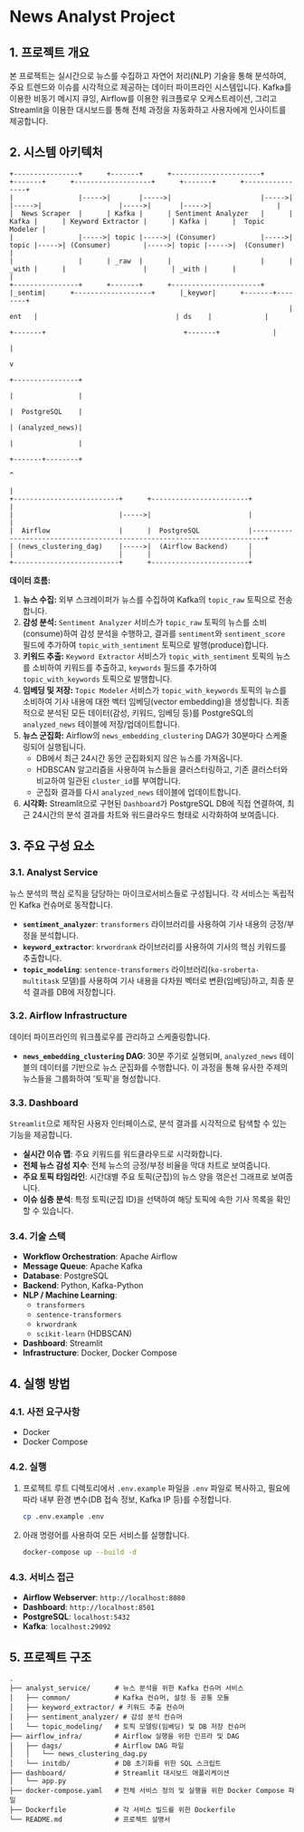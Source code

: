 # News Analyst Project

## 1. 프로젝트 개요

본 프로젝트는 실시간으로 뉴스를 수집하고 자연어 처리(NLP) 기술을 통해 분석하여, 주요 트렌드와 이슈를 시각적으로 제공하는 데이터 파이프라인 시스템입니다. Kafka를 이용한 비동기 메시지 큐잉, Airflow를 이용한 워크플로우 오케스트레이션, 그리고 Streamlit을 이용한 대시보드를 통해 전체 과정을 자동화하고 사용자에게 인사이트를 제공합니다.

## 2. 시스템 아키텍처

```
+----------------+      +-------+      +----------------------+      +-------+      +-------------------+      +-------+      +----------------+
|                |----->|       |----->|                      |----->|       |----->|                   |----->|       |----->|                |
|  News Scraper  |      | Kafka |      | Sentiment Analyzer   |      | Kafka |      | Keyword Extractor |      | Kafka |      |  Topic Modeler |
|                |----->| topic |----->| (Consumer)           |----->| topic |----->| (Consumer)        |----->| topic |----->|  (Consumer)    |
|                |      | _raw  |      |                      |      | _with |      |                   |      | _with |      |                |
+----------------+      +-------+      +----------------------+      |_sentim|      +-------------------+      |_keywor|      +-------+--------+
                                                                     | ent   |                                  | ds    |             |
                                                                     +-------+                                  +-------+             |
                                                                                                                                     |
                                                                                                                                     v
                                                                                                                             +----------------+
                                                                                                                             |                |
                                                                                                                             |  PostgreSQL    |
                                                                                                                             | (analyzed_news)|
                                                                                                                             |                |
                                                                                                                             +-------+--------+
                                                                                                                                     ^
                                                                                                                                     |
+--------------------------+      +------------------------+                                                                         |
|                          |----->|                        |                                                                         |
|  Airflow                 |      |  PostgreSQL            |-------------------------------------------------------------------------+
| (news_clustering_dag)    |----->|  (Airflow Backend)     |
|                          |      |                        |
+--------------------------+      +------------------------+
```

**데이터 흐름:**

1.  **뉴스 수집:** 외부 스크레이퍼가 뉴스를 수집하여 Kafka의 `topic_raw` 토픽으로 전송합니다.
2.  **감성 분석:** `Sentiment Analyzer` 서비스가 `topic_raw` 토픽의 뉴스를 소비(consume)하여 감성 분석을 수행하고, 결과를 `sentiment`와 `sentiment_score` 필드에 추가하여 `topic_with_sentiment` 토픽으로 발행(produce)합니다.
3.  **키워드 추출:** `Keyword Extractor` 서비스가 `topic_with_sentiment` 토픽의 뉴스를 소비하여 키워드를 추출하고, `keywords` 필드를 추가하여 `topic_with_keywords` 토픽으로 발행합니다.
4.  **임베딩 및 저장:** `Topic Modeler` 서비스가 `topic_with_keywords` 토픽의 뉴스를 소비하여 기사 내용에 대한 벡터 임베딩(vector embedding)을 생성합니다. 최종적으로 분석된 모든 데이터(감성, 키워드, 임베딩 등)를 PostgreSQL의 `analyzed_news` 테이블에 저장/업데이트합니다.
5.  **뉴스 군집화:** Airflow의 `news_embedding_clustering` DAG가 30분마다 스케줄링되어 실행됩니다.
    *   DB에서 최근 24시간 동안 군집화되지 않은 뉴스를 가져옵니다.
    *   HDBSCAN 알고리즘을 사용하여 뉴스들을 클러스터링하고, 기존 클러스터와 비교하여 일관된 `cluster_id`를 부여합니다.
    *   군집화 결과를 다시 `analyzed_news` 테이블에 업데이트합니다.
6.  **시각화:** Streamlit으로 구현된 `Dashboard`가 PostgreSQL DB에 직접 연결하여, 최근 24시간의 분석 결과를 차트와 워드클라우드 형태로 시각화하여 보여줍니다.

## 3. 주요 구성 요소

### 3.1. Analyst Service

뉴스 분석의 핵심 로직을 담당하는 마이크로서비스들로 구성됩니다. 각 서비스는 독립적인 Kafka 컨슈머로 동작합니다.

*   **`sentiment_analyzer`**: `transformers` 라이브러리를 사용하여 기사 내용의 긍정/부정을 분석합니다.
*   **`keyword_extractor`**: `krwordrank` 라이브러리를 사용하여 기사의 핵심 키워드를 추출합니다.
*   **`topic_modeling`**: `sentence-transformers` 라이브러리(`ko-sroberta-multitask` 모델)를 사용하여 기사 내용을 다차원 벡터로 변환(임베딩)하고, 최종 분석 결과를 DB에 저장합니다.

### 3.2. Airflow Infrastructure

데이터 파이프라인의 워크플로우를 관리하고 스케줄링합니다.

*   **`news_embedding_clustering` DAG**: 30분 주기로 실행되며, `analyzed_news` 테이블의 데이터를 기반으로 뉴스 군집화를 수행합니다. 이 과정을 통해 유사한 주제의 뉴스들을 그룹화하여 '토픽'을 형성합니다.

### 3.3. Dashboard

`Streamlit`으로 제작된 사용자 인터페이스로, 분석 결과를 시각적으로 탐색할 수 있는 기능을 제공합니다.

*   **실시간 이슈 맵**: 주요 키워드를 워드클라우드로 시각화합니다.
*   **전체 뉴스 감성 지수**: 전체 뉴스의 긍정/부정 비율을 막대 차트로 보여줍니다.
*   **주요 토픽 타임라인**: 시간대별 주요 토픽(군집)의 뉴스 양을 꺾은선 그래프로 보여줍니다.
*   **이슈 심층 분석**: 특정 토픽(군집 ID)을 선택하여 해당 토픽에 속한 기사 목록을 확인할 수 있습니다.

### 3.4. 기술 스택

*   **Workflow Orchestration**: Apache Airflow
*   **Message Queue**: Apache Kafka
*   **Database**: PostgreSQL
*   **Backend**: Python, Kafka-Python
*   **NLP / Machine Learning**:
    *   `transformers`
    *   `sentence-transformers`
    *   `krwordrank`
    *   `scikit-learn` (HDBSCAN)
*   **Dashboard**: Streamlit
*   **Infrastructure**: Docker, Docker Compose

## 4. 실행 방법

### 4.1. 사전 요구사항

*   Docker
*   Docker Compose

### 4.2. 실행

1.  프로젝트 루트 디렉토리에서 `.env.example` 파일을 `.env` 파일로 복사하고, 필요에 따라 내부 환경 변수(DB 접속 정보, Kafka IP 등)를 수정합니다.

    ```bash
    cp .env.example .env
    ```

2.  아래 명령어를 사용하여 모든 서비스를 실행합니다.

    ```bash
    docker-compose up --build -d
    ```

### 4.3. 서비스 접근

*   **Airflow Webserver**: `http://localhost:8080`
*   **Dashboard**: `http://localhost:8501`
*   **PostgreSQL**: `localhost:5432`
*   **Kafka**: `localhost:29092`

## 5. 프로젝트 구조

```
.
├── analyst_service/      # 뉴스 분석을 위한 Kafka 컨슈머 서비스
│   ├── common/           # Kafka 컨슈머, 설정 등 공통 모듈
│   ├── keyword_extractor/ # 키워드 추출 컨슈머
│   ├── sentiment_analyzer/ # 감성 분석 컨슈머
│   └── topic_modeling/   # 토픽 모델링(임베딩) 및 DB 저장 컨슈머
├── airflow_infra/        # Airflow 실행을 위한 인프라 및 DAG
│   ├── dags/             # Airflow DAG 파일
│   │   └── news_clustering_dag.py
│   └── initdb/           # DB 초기화를 위한 SQL 스크립트
├── dashboard/            # Streamlit 대시보드 애플리케이션
│   └── app.py
├── docker-compose.yaml   # 전체 서비스 정의 및 실행을 위한 Docker Compose 파일
├── Dockerfile            # 각 서비스 빌드를 위한 Dockerfile
└── README.md             # 프로젝트 설명서
```